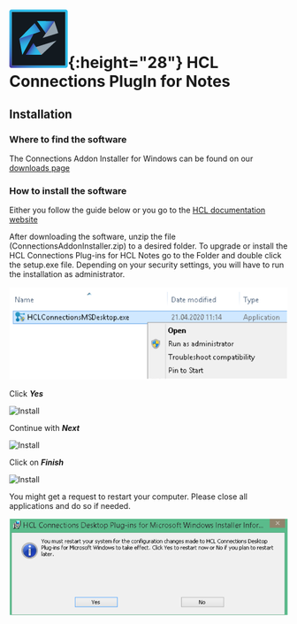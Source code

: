 # ![ConnectionsLogo](/assets/images/HCL_Connection_Master.png){:height="28"} HCL Connections PlugIn for Notes

## Installation

### Where to find the software

The Connections Addon Installer for Windows can be found on our [downloads page](https://docs.collab.cloud/help/downloads/)

### How to install the software

Either you follow the guide below or you go to the [HCL documentation website](https://help.hcltechsw.com/connections/v65/connectors/enduser/c_plugin_enduser_help_over.html)

After downloading the software, unzip the file (ConnectionsAddonInstaller.zip) to a desired folder. To upgrade or install the HCL Connections Plug-ins for HCL Notes go to the Folder and double click the setup.exe file. Depending on your security settings, you will have to run the installation as administrator.

![Install](/assets/images/screen-shots/mail/windowsplugin1.png)

Click **_Yes_**

![Install](/assets/images/screen-shots/connections/connections-plugin/InstallConnectionsPlugin2.png)

Continue with **_Next_**

![Install](/assets/images/screen-shots/connections/connections-plugin/InstallConnectionsPlugin3.png)

Click on **_Finish_**

![Install](/assets/images/screen-shots/connections/connections-plugin/InstallConnectionsPlugin4.png)

You might get a request to restart your computer.
Please close all applications and do so if needed.

![Install](/assets/images/screen-shots/mail/windowsplugin5.png)